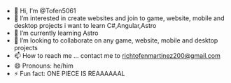 - 👋 Hi, I’m @Tofen5061
- 👀 I’m interested in create websites and join to game, website, mobile and desktop projects i want to learn C#,Angular,Astro
- 🌱 I’m currently learning Astro
- 💞️ I’m looking to collaborate on any game, website, mobile and desktop projects
- 📫 How to reach me ... contact me to richtofenmartinez200@gmail.com
- 😄 Pronouns: he/him
- ⚡ Fun fact: ONE PIECE IS REAAAAAAL

<!---
Tofen5061/Tofen5061 is a ✨ special ✨ repository because its `README.md` (this file) appears on your GitHub profile.
You can click the Preview link to take a look at your changes.
--->
